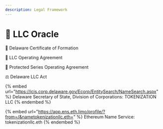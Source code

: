 ```yaml
---
description: Legal Framework
---
```


# 🔮 LLC Oracle



📜 Delaware Certificate of Formation

📄 LLC Operating Agreement

📝 Protected Series Operating Agreement

⚖️ Delaware LLC Act

{% embed url="https://icis.corp.delaware.gov/Ecorp/EntitySearch/NameSearch.aspx" %}
Delaware Secretary of State, Division of Corporations: TOKENIZATION LLC
{% endembed %}

{% embed url="https://app.ens.eth.limo/profile/?from=/&nametokenizationllc.eth=" %}
Ethereum Name Service: tokenizationllc.eth
{% endembed %}
